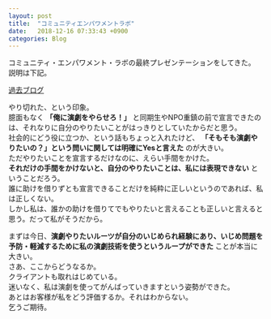 ```yaml
---
layout: post
title:  "コミュニティエンパワメントラボ"
date:   2018-12-16 07:33:43 +0900
categories: Blog
---
```


コミュニティ・エンパワメント・ラボの最終プレゼンテーションをしてきた。  
説明は下記。

[過去ブログ](https://naoshigenakanoyaze.github.io/blog/2018/11/16/CELabFinal/)　

やり切れた、という印象。  
臆面もなく **「俺に演劇をやらせろ！」** と同期生やNPO重鎮の前で宣言できたのは、それなりに自分のやりたいことがはっきりとしていたからだと思う。  
社会的にどう役に立つか、という話もちょっと入れたけど、 **「そもそも演劇やりたいの？」という問いに関しては明確にYesと言えた** のが大きい。  
ただやりたいことを宣言するだけなのに、えらい手間をかけた。  
**それだけの手間をかけないと、自分のやりたいことは、私には表現できない** ということだろう。  
誰に助けを借りずとも宣言できることだけを純粋に正しいというのであれば、私は正しくない。  
しかし私は、誰かの助けを借りてでもやりたいと言えることも正しいと言えると思う。だって私がそうだから。

まずは今日、**演劇やりたいルーツが自分のいじめられ経験にあり、いじめ問題を予防・軽減するために私の演劇技術を使うというループができた** ことが本当に大きい。  
さあ、ここからどうなるか。  
クライアントも取れはじめている。  
迷いなく、私は演劇を使ってがんばっていきますという姿勢ができた。  
あとはお客様が私をどう評価するか。それはわからない。  
乞うご期待。  


